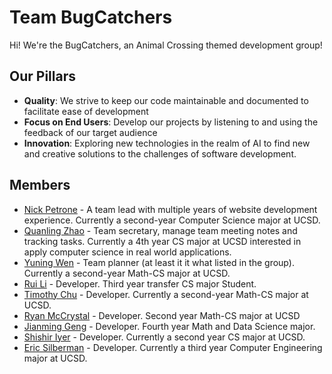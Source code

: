 # Team BugCatchers
Hi! We're the BugCatchers, an Animal Crossing themed development group!
## Our Pillars
- **Quality**: We strive to keep our code maintainable and documented to facilitate ease of development
- **Focus on End Users**: Develop our projects by listening to and using the feedback of our target audience
- **Innovation**: Exploring new technologies in the realm of AI to find new and creative solutions to the challenges of software development.

## Members
- [Nick Petrone](https://nick-ls.github.io/110-init/) - A team lead with multiple years of website development experience. Currently a second-year Computer Science major at UCSD.
- [Quanling Zhao](https://quanlingzhao.github.io/CSE110SP23-Lab1/) - Team secretary, manage team meeting notes and tracking tasks. Currently a 4th year CS major at UCSD interested in apply computer science in real world applications.
- [Yuning Wen](https://solitar7.github.io/CSE110-Lab1-GeneralReview/) - Team planner (at least it it what listed in the group). Currently a second-year Math-CS major at UCSD.
- [Rui Li](https://ruili4ucsd.github.io/CSE110_SP2023/) - Developer. Third year transfer CS major Student.
- [Timothy Chu](https://tea-mochi.github.io/aboutme/) - Developer. Currently a second-year Math-CS major at UCSD.
- [Ryan McCrystal](https://github.com/rmccrystal) - Developer. Second year Math-CS major at UCSD
- [Jianming Geng](https://jgeng99.github.io/cse110_proj/) - Developer. Fourth year Math and Data Science major.
- [Shishir Iyer](https://shishir03.github.io/cse110-lab1/) - Developer. Currently a second year CS major at UCSD.
- [Eric Silberman](https://ericsilberman.github.io/CSE110Projects/) - Developer. Currently a third year Computer Engineering major at UCSD.
